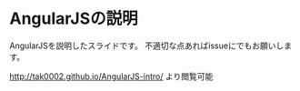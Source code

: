 AngularJSの説明
===================

AngularJSを説明したスライドです。
不適切な点あればissueにでもお願いします。

http://tak0002.github.io/AngularJS-intro/ より閲覧可能